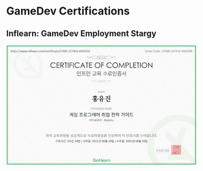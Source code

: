 # GameDev Certifications

## Inflearn: GameDev Employment Stargy

![inflearn-rookiss-gamedevemploymentstragy](../CertificationImage/inflearn-rookiss-gamedevemploymentstragy.jpg)
